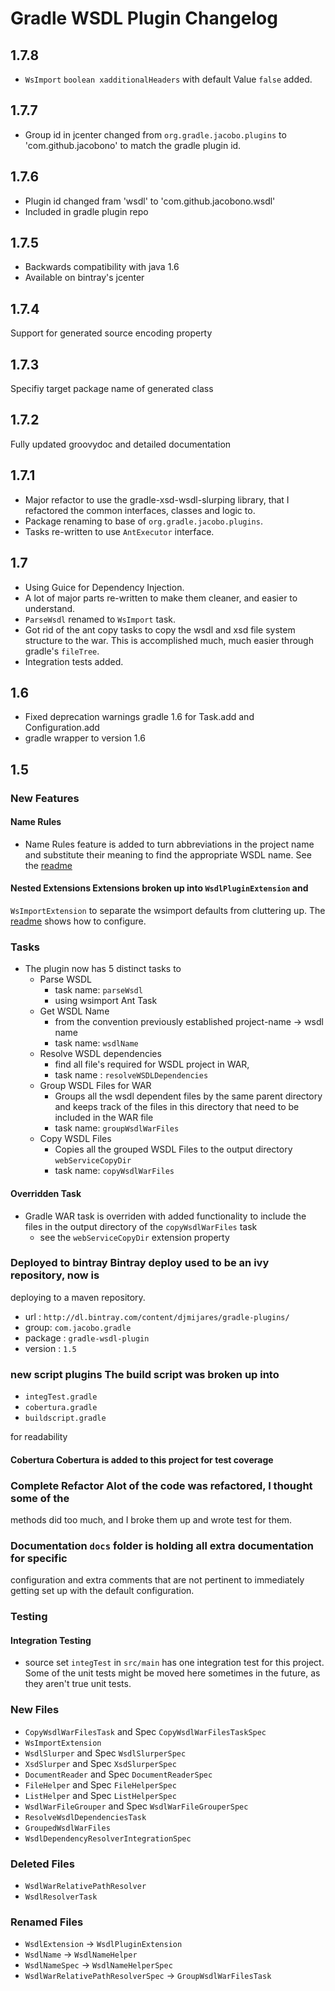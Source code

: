 # Gradle WSDL Plugin Changelog

## 1.7.8
- `WsImport` `boolean xadditionalHeaders` with default Value `false` added.

## 1.7.7
- Group id in jcenter changed from `org.gradle.jacobo.plugins` to
'com.github.jacobono' to match the gradle plugin id.

## 1.7.6

- Plugin id changed fram 'wsdl' to 'com.github.jacobono.wsdl'
- Included in gradle plugin repo

## 1.7.5

- Backwards compatibility with java 1.6
- Available on bintray's jcenter

## 1.7.4

Support for generated source encoding property

## 1.7.3

Specifiy target package name of generated class

## 1.7.2

Fully updated groovydoc and detailed documentation

## 1.7.1

- Major refactor to use the gradle-xsd-wsdl-slurping library, that I refactored
  the common interfaces, classes and logic to.
- Package renaming to base of `org.gradle.jacobo.plugins`.
- Tasks re-written to use `AntExecutor` interface.

## 1.7
- Using Guice for Dependency Injection.
- A lot of major parts re-written to make them cleaner, and easier to understand.
- `ParseWsdl` renamed to `WsImport` task.
- Got rid of the ant copy tasks to copy the wsdl and xsd file system structure
  to the war.  This is accomplished much, much easier through gradle's
  `fileTree`.
- Integration tests added.

## 1.6

- Fixed deprecation warnings gradle 1.6 for Task.add and Configuration.add
- gradle wrapper to version 1.6

## 1.5

### New Features

#### Name Rules
- Name Rules feature is added to turn abbreviations in the project name and
  substitute their meaning to find the appropriate WSDL name.  See the
  [readme](README.md)

#### Nested Extensions Extensions broken up into `WsdlPluginExtension` and
`WsImportExtension` to separate the wsimport defaults from cluttering up.  The
[readme](README.md) shows how to configure.

### Tasks
- The plugin now has 5 distinct tasks to
  - Parse WSDL
    - task name: `parseWsdl`
    - using wsimport Ant Task
  - Get WSDL Name
    - from the convention previously established project-name -> wsdl name
    - task name: `wsdlName`
  - Resolve WSDL dependencies
    - find all file's required for WSDL project in WAR,
    - task name : `resolveWSDLDependencies`
  - Group WSDL Files for WAR
    - Groups all the wsdl dependent files by the same parent directory and keeps
      track of the files in this directory that need to be included in the WAR
      file
    - task name: `groupWsdlWarFiles`
  - Copy WSDL Files
    - Copies all the grouped WSDL Files to the output directory
      `webServiceCopyDir`
    - task name: `copyWsdlWarFiles`

#### Overridden Task
- Gradle WAR task is overriden with added functionality to include the files in
  the output directory of the `copyWsdlWarFiles` task
  - see the `webServiceCopyDir` extension property

### Deployed to bintray Bintray deploy used to be an ivy repository, now is
deploying to a maven repository.

- url : `http://dl.bintray.com/content/djmijares/gradle-plugins/`
- group: `com.jacobo.gradle`
- package : `gradle-wsdl-plugin`
- version : `1.5`


### new script plugins The build script was broken up into

- `integTest.gradle`
- `cobertura.gradle`
- `buildscript.gradle`

for readability

#### Cobertura Cobertura is added to this project for test coverage

### Complete Refactor Alot of the code was refactored, I thought some of the
methods did too much, and I broke them up and wrote test for them.

### Documentation `docs` folder is holding all extra documentation for specific
configuration and extra comments that are not pertinent to immediately getting
set up with the default configuration.

### Testing

#### Integration Testing
- source set `integTest` in `src/main` has one integration test for this
  project.  Some of the unit tests might be moved here sometimes in the future,
  as they aren't true unit tests.

### New Files
- `CopyWsdlWarFilesTask` and Spec `CopyWsdlWarFilesTaskSpec`
- `WsImportExtension`
- `WsdlSlurper` and Spec `WsdlSlurperSpec`
- `XsdSlurper` and Spec `XsdSlurperSpec`
- `DocumentReader` and Spec `DocumentReaderSpec`
- `FileHelper` and Spec `FileHelperSpec`
- `ListHelper` and Spec `ListHelperSpec`
- `WsdlWarFileGrouper` and Spec `WsdlWarFileGrouperSpec`
- `ResolveWsdlDependenciesTask`
- `GroupedWsdlWarFiles`
- `WsdlDependencyResolverIntegrationSpec`

### Deleted Files
- `WsdlWarRelativePathResolver`
- `WsdlResolverTask`

### Renamed Files
- `WsdlExtension` -> `WsdlPluginExtension`
- `WsdlName` -> `WsdlNameHelper`
- `WsdlNameSpec` -> `WsdlNameHelperSpec`
- `WsdlWarRelativePathResolverSpec` -> `GroupWsdlWarFilesTask`

